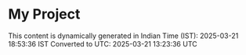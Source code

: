 # My Project

This content is dynamically generated in Indian Time (IST): 2025-03-21 18:53:36 IST
Converted to UTC: 2025-03-21 13:23:36 UTC
